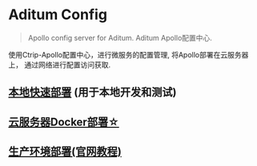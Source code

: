 # Aditum Config 

> Apollo config server for Aditum. Aditum Apollo配置中心. 

使用Ctrip-Apollo配置中心，进行微服务的配置管理, 将Apollo部署在云服务器上， 通过网络进行配置访问获取. 
 
## [本地快速部署](local-quick-start/README.md) (用于本地开发和测试)

## [云服务器Docker部署☆](cloud-docker/README.md)

## [生产环境部署(官网教程)](https://github.com/kevinten10/apollo)